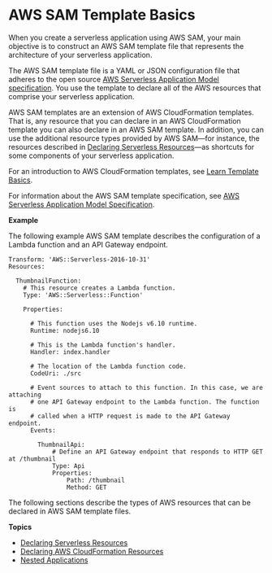 # AWS SAM Template Basics<a name="serverless-sam-template-basics"></a>

When you create a serverless application using AWS SAM, your main objective is to construct an AWS SAM template file that represents the architecture of your serverless application\.

The AWS SAM template file is a YAML or JSON configuration file that adheres to the open source [AWS Serverless Application Model specification](https://github.com/awslabs/serverless-application-model/blob/master/versions/2016-10-31.md)\. You use the template to declare all of the AWS resources that comprise your serverless application\.

AWS SAM templates are an extension of AWS CloudFormation templates\. That is, any resource that you can declare in an AWS CloudFormation template you can also declare in an AWS SAM template\. In addition, you can use the additional resource types provided by AWS SAM—for instance, the resources described in [Declaring Serverless Resources](serverless-sam-template.md)—as shortcuts for some components of your serverless application\.

For an introduction to AWS CloudFormation templates, see [Learn Template Basics](https://docs.aws.amazon.com/AWSCloudFormation/latest/UserGuide/gettingstarted.templatebasics.html)\.

For information about the AWS SAM template specification, see [AWS Serverless Application Model Specification](https://github.com/awslabs/serverless-application-model/blob/master/versions/2016-10-31.md)\.

**Example**

The following example AWS SAM template describes the configuration of a Lambda function and an API Gateway endpoint\.

```
Transform: 'AWS::Serverless-2016-10-31'
Resources:

  ThumbnailFunction:
    # This resource creates a Lambda function.
    Type: 'AWS::Serverless::Function'
    
    Properties:
      
      # This function uses the Nodejs v6.10 runtime.
      Runtime: nodejs6.10
        
      # This is the Lambda function's handler.
      Handler: index.handler
      
      # The location of the Lambda function code.
      CodeUri: ./src
      
      # Event sources to attach to this function. In this case, we are attaching
      # one API Gateway endpoint to the Lambda function. The function is
      # called when a HTTP request is made to the API Gateway endpoint.
      Events:

        ThumbnailApi:
            # Define an API Gateway endpoint that responds to HTTP GET at /thumbnail
            Type: Api
            Properties:
                Path: /thumbnail
                Method: GET
```

The following sections describe the types of AWS resources that can be declared in AWS SAM template files\.

**Topics**
+ [Declaring Serverless Resources](serverless-sam-template.md)
+ [Declaring AWS CloudFormation Resources](appendix-appendix-sam-templates-and-cf-templates.md)
+ [Nested Applications](serverless-sam-template-nested-applications.md)